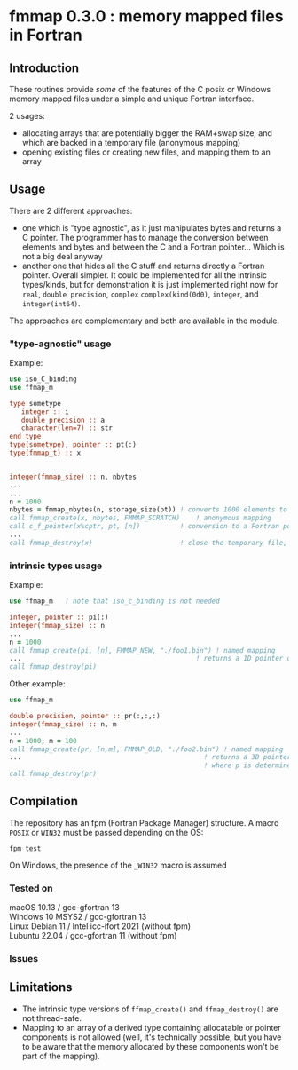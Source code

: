# fmmap 0.3.0 : memory mapped files in Fortran

## Introduction

These routines provide *some* of the features of the C posix or Windows memory mapped files under a simple and unique Fortran interface.

2 usages:
- allocating arrays that are potentially bigger the RAM+swap size, and which are backed in a temporary file (anonymous mapping)
- opening existing files or creating new files, and mapping them to an array

## Usage

There are 2 different approaches:
- one which is "type agnostic", as it just manipulates bytes and returns a C pointer. The programmer has to manage the conversion between elements and bytes and between the C and a Fortran pointer... Which is not a big deal anyway
- another one that hides all the C stuff and returns directly a Fortran pointer. Overall simpler. It could be implemented for all the intrinsic types/kinds, but for demonstration it is just implemented right now for `real`, `double precision`, `complex` `complex(kind(0d0)`, `integer`, and `integer(int64)`.

The approaches are complementary and both are available in the module.

### "type-agnostic" usage

Example:
```fortran
use iso_C_binding
use ffmap_m

type sometype
   integer :: i
   double precision :: a
   character(len=7) :: str
end type
type(sometype), pointer :: pt(:)
type(fmmap_t) :: x 


integer(fmmap_size) :: n, nbytes
...
...
n = 1000
nbytes = fmmap_nbytes(n, storage_size(pt)) ! converts 1000 elements to a number of bytes
call fmmap_create(x, nbytes, FMMAP_SCRATCH)    ! anonymous mapping
call c_f_pointer(x%cptr, pt, [n])          ! conversion to a Fortran pointer
...
call fmmap_destroy(x)                      ! close the temporary file, etc...
```

### intrinsic types usage

Example:
```fortran
use ffmap_m   ! note that iso_c_binding is not needed

integer, pointer :: pi(:)
integer(fmmap_size) :: n
...
n = 1000
call fmmap_create(pi, [n], FMMAP_NEW, "./foo1.bin") ! named mapping
...                                            ! returns a 1D pointer of size n
call fmmap_destroy(pi)
```

Other example:
```fortran
use ffmap_m

double precision, pointer :: pr(:,:,:)
integer(fmmap_size) :: n, m
...
n = 1000; m = 100
call fmmap_create(pr, [n,m], FMMAP_OLD, "./foo2.bin") ! named mapping
...                                              ! returns a 3D pointer of size n*m*p
                                                 ! where p is determined by the file size
call fmmap_destroy(pr)
```

## Compilation

The repository has an fpm (Fortran Package Manager) structure. A macro `POSIX` or `WIN32` must be passed depending on the OS:
```
fpm test
```
On Windows, the presence of the `_WIN32` macro is assumed

### Tested on
macOS 10.13      / gcc-gfortran 13  
Windows 10 MSYS2 / gcc-gfortran 13  
Linux Debian 11  / Intel icc-ifort 2021 (without fpm)  
Lubuntu 22.04    / gcc-gfortran 11 (without fpm)

### Issues


## Limitations

- The intrinsic type versions of `ffmap_create()` and `ffmap_destroy()` are not thread-safe. 
- Mapping to an array of a derived type containing allocatable or pointer components is not allowed (well, it's technically possible, but you have to be aware that the memory allocated by these components won't be part of the mapping).
